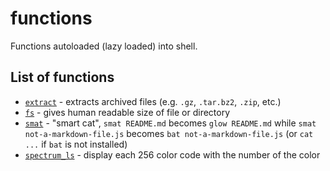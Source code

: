 # functions

Functions autoloaded (lazy loaded) into shell.

## List of functions

- [`extract`](./extract) - extracts archived files (e.g. `.gz`, `.tar.bz2`, `.zip`, etc.)
- [`fs`](./fs) - gives human readable size of file or directory
- [`smat`](./smat) - "smart cat", `smat README.md` becomes `glow README.md` while `smat not-a-markdown-file.js` becomes `bat not-a-markdown-file.js` (or `cat ...` if `bat` is not installed)
- [`spectrum_ls`](./spectrum_ls) - display each 256 color code with the number of the color
